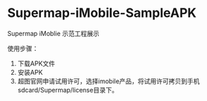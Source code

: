# Supermap-iMobile-SampleAPK

Supermap iMoblie 示范工程展示

使用步骤：
1. 下载APK文件
2. 安装APK
3. 超图官网申请试用许可，选择imobile产品，将试用许可拷贝到手机sdcard/Supermap/license目录下。

